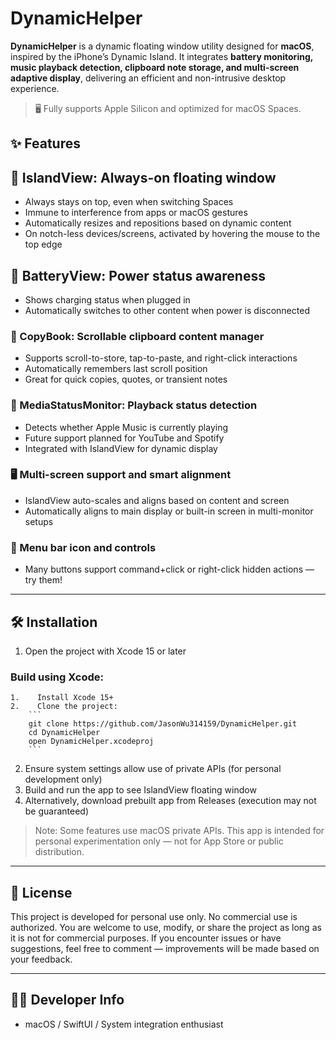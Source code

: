 # DynamicHelper

**DynamicHelper** is a dynamic floating window utility designed for **macOS**, inspired by the iPhone’s Dynamic Island. It integrates **battery monitoring, music playback detection, clipboard note storage, and multi-screen adaptive display**, delivering an efficient and non-intrusive desktop experience.

> 🖥️ Fully supports Apple Silicon and optimized for macOS Spaces.

## ✨ Features

## 🧊 IslandView: Always-on floating window
- Always stays on top, even when switching Spaces
- Immune to interference from apps or macOS gestures
- Automatically resizes and repositions based on dynamic content
- On notch-less devices/screens, activated by hovering the mouse to the top edge

## 🔋 BatteryView: Power status awareness
- Shows charging status when plugged in
- Automatically switches to other content when power is disconnected

### 📒 CopyBook: Scrollable clipboard content manager
- Supports scroll-to-store, tap-to-paste, and right-click interactions
- Automatically remembers last scroll position
- Great for quick copies, quotes, or transient notes

### 🎵 MediaStatusMonitor: Playback status detection
-  Detects whether Apple Music is currently playing
- Future support planned for YouTube and Spotify
- Integrated with IslandView for dynamic display

### 🖥️ Multi-screen support and smart alignment
- IslandView auto-scales and aligns based on content and screen
- Automatically aligns to main display or built-in screen in multi-monitor setups

### 🧩 Menu bar icon and controls
- Many buttons support command+click or right-click hidden actions — try them!

---

## 🛠️ Installation
   
1. Open the project with Xcode 15 or later

### Build using Xcode:
    1.    Install Xcode 15+
    2.    Clone the project:
        ```
        git clone https://github.com/JasonWu314159/DynamicHelper.git
        cd DynamicHelper
        open DynamicHelper.xcodeproj
        ```


2. Ensure system settings allow use of private APIs (for personal development only)
3. Build and run the app to see IslandView floating window
4. Alternatively, download prebuilt app from Releases (execution may not be guaranteed)

> Note: Some features use macOS private APIs. This app is intended for personal experimentation only — not for App Store or public distribution.

---

## 📄 License

This project is developed for personal use only. No commercial use is authorized.
You are welcome to use, modify, or share the project as long as it is not for commercial purposes.
If you encounter issues or have suggestions, feel free to comment — improvements will be made based on your feedback.

---

## 🧑‍💻 Developer Info
- macOS / SwiftUI / System integration enthusiast
